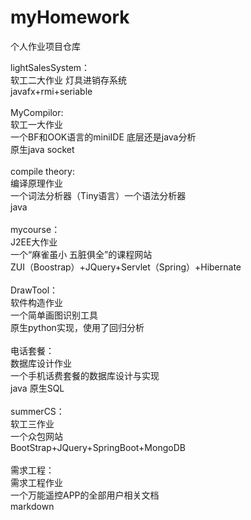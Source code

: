 # myHomework
个人作业项目仓库

lightSalesSystem：
<br>
软工二大作业 灯具进销存系统
<br>
javafx+rmi+seriable
<br>
<br>
MyCompilor:
<br>
软工一大作业
<br>
一个BF和OOK语言的miniIDE 底层还是java分析
<br>
原生java socket
<br>
<br>
compile theory:
<br>
编译原理作业
<br>
一个词法分析器（Tiny语言）一个语法分析器
<br>
java
<br>
<br>
mycourse：
<br>
J2EE大作业
<br>
一个“麻雀虽小 五脏俱全”的课程网站
<br>
ZUI（Boostrap）+JQuery+Servlet（Spring）+Hibernate
<br>
<br>
DrawTool：
<br>
软件构造作业
<br>
一个简单画图识别工具
<br>
原生python实现，使用了回归分析
<br>
<br>
电话套餐：
<br>
数据库设计作业
<br>
一个手机话费套餐的数据库设计与实现
<br>
java 原生SQL
<br>
<br>
summerCS：
<br>
软工三作业
<br>
一个众包网站
<br>
BootStrap+JQuery+SpringBoot+MongoDB
<br>
<br>
需求工程：
<br>
需求工程作业
<br>
一个万能遥控APP的全部用户相关文档
<br>
markdown
<br>

